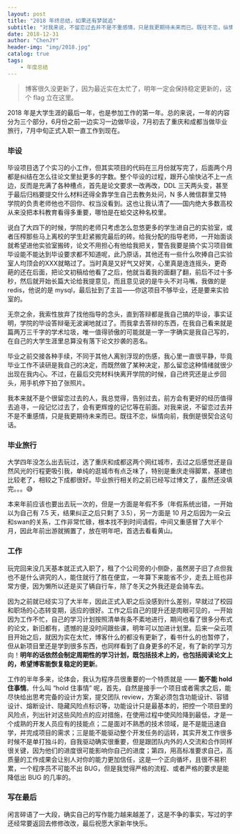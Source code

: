 ```yaml
---
layout: post
title: "2018 年终总结，如果还有梦就追"
subtitle: "对我来说，不留恋过去并不是不重感情，只是我更期待未来而已。既往不恋，纵情向前，我倒是很契合这句话。"
date: 2018-12-31
author: "ChenJY"
header-img: "img/2018.jpg"
catalog: true
tags: 
    - 年度总结
---
```


> 博客很久没更新了，因为最近实在太忙了，明年一定会保持稳定更新的，这个 flag 立在这里。

2018 年是大学生涯的最后一年，也是参加工作的第一年。总的来说，一年的内容分为三个部分，6月份之前一边实习一边做毕设，7月初去了重庆和成都当做毕业旅行，7月中旬正式入职一直工作到现在。

### 毕设

毕设项目选了个实习的小工作，但其实项目的代码在三月份就写完了，后面两个月都是纠结在怎么往论文里扯更多的字数。整个毕设的过程，跟开心愉快沾不上一点边，反而是充满了各种槽点，首先是论文要求一改再改，DDL 三天两头变，甚至于最后归档要提交什么材料还得全靠学生自己去教务处问，N 多人微信群里艾特学院的负责老师他也不回你、权当没看到。这也让我认清了——国内绝大多数高校从来没把本科教育看得多重要，哪怕是在蛤交这种名校里。

说白了大四下的时候，学院的老师只考虑怎么忽悠更多的学生进自己的实验室，或者压榨那些马上离校的学生赶紧搬完最后的砖。给我分配的指导老师，一开始面谈就希望进他实验室搬砖，论文不用担心有他给我把关，警告我要是搞个实习项目做毕设能不能达到毕设要求都不知道呢，此乃原话，其他还有一些什么吹捧自己实验室人均顶会的XXX就略过了。当时真是又好气又好笑，心里真是连连摇头，更奇葩的还在后面，把论文初稿给他看了之后，他就当着我的面翻了翻，前后不过十多秒，然后就开始长篇大论给我提意见，而且意见说的是牛头不对马嘴，我做的是 redis，他说的是 mysql，最后扯到了主旨——你这项目不够毕业，还是要来实验室的。

无奈之余，我索性放弃了找他指导的念头，直到答辩都是我自己搞的毕设，事实证明，学院的毕设答辩毫无波澜地就过了。而我拿去答辩的东西，在我自己看来就是篇两万三千字的学术垃圾，唯一值得骄傲的可能就是一字一字确实是我自己写的，在自己的大学生涯里总算没有落下论文抄袭的恶名。

毕业之前交接各种手续，不同于其他人离别浮现的伤感，我心里一直很平静，毕竟毕业工作不读研是我自己的决定，而既然做了某种决定，那么留恋这种情绪就很少出现在我内心。不过，在最后交完材料快离开学院的时候，自己终究还是止步回头，用手机停下拍了张照片。

我本来就不是个很留恋过去的人，我总觉得，告别过去，前方会有更好的经历值得去追寻，一段记忆过去了，会有更辉煌的记忆等在前面。对我来说，不留恋过去并不是不重感情，只是我更期待未来而已。既往不恋，纵情向前，我倒是很契合这句话。

### 毕业旅行

大学四年没怎么出去玩过，选了重庆和成都这两个网红城市，去过之后感觉还是自然风光的行程更吸引我，单纯的逛城市有点乏味了，特别是重庆走得脚累，基建也比较老了，相较之下成都很好。毕业旅行相关的之前已经写过博文了，虽然还没填完。。。😅

本来年前应该也要出去玩一次的，但是一方面是年假不多（年假系统出错，一开始以为自己有 7.5 天，结果纠正之后只剩了 3.5），另一方面是 10 月之后因为一朵云和swan的关系，工作非常忙碌，根本找不到时间请假，中间又重感冒了大半个月，因此年前出游就搁置了，放在明年吧，首选去看看黄山。

### 工作

玩完回来没几天基本就正式入职了，租了个公司旁的小侧卧，虽然房子旧了点但我也不是什么讲究的人，能住就行了胜在便宜，一年算下来能省不少，走去上班也非常方便，因为懒所以还是买了辆自行车，除了冬天之外我还是会骑车去。

因为之前就已经实习了大半年，因此正式入职之后没感到什么差别，早就过了校园和职场的心态转变期，适应的很好。工作之后自己的提升还是肉眼可见的，一开始因为工作不忙，自己的学习计划按照清单有条不紊地进行，期间也看了很多分布式的论文，新旧都有，遗憾的是没时间跟些课，明年可以加进计划里。后来一朵云项目开始之后，就因为实在太忙，博客什么的都没有更新了，看书什么的也暂停了，但从新项目里还是学到很多东西，也同样看到了自身更多的不足，有了新的学习方向！**明年的话依然会制定周期性的学习计划，既包括技术上的，也包括阅读论文上的，希望博客能恢复稳定的更新**。

工作的半年多来，论体会，我认为程序员很重要的一个特质就是 —— **能不能 hold 住事情**。什么叫 “hold 住事情” 呢，首先，自然是接手一个项目或者需求之后，能尽快给出思考完备的设计方案，提交团队 review，方案必须包含功能设计、容错设计、熔断设计、隐藏风险点标识等，功能设计只是最基本的，把控一个项目里的风险点，列出针对这些风险点的应对措施，在使用过程中使风险降到最低，才是一个成熟的开发人员应有的技能点；二是面对不熟悉的技术领域，是不是能迅速自学，并完成项目的需求；三是能不能驱动整个开发任务的运转，其实开发工作很多时候不是单打独斗的，自我驱动确实很重要，但是跟团队内外的人交流和合作同样很关键，因为他们的进度很可能影响你自己的进度；第四，用高标准要求自己，高质量的工作成果会让别人对你的能力更加信任，这是一个正向循坏，且很不易积累，一个程序员不可能不出 BUG，但是我觉得严格的流程、或者严格的要求是能降低出 BUG 的几率的。

### 写在最后

闲言碎语了一大段，确实自己的写作能力越来越差了，这是不争的事实，写过的字还经常要返回去修修改改，最后祝愿大家新年快乐。






